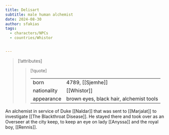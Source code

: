 ```yaml
---
title: Delisart
subtitle: male human alchemist
date: 2024-08-30
author: sfakias
tags:
  - characters/NPCs
  - countries/Whistor


---
```

> [!attributes]
> 
> > [!quote]
> >
> > | | |
> > | --- | --- |
> > | born | 4789, [[Sjemhe]] |
> > | nationality | [[Whistor]] |
> > | appearance | brown eyes, black hair, alchemist tools |

An alchemist in service of Duke [[Naldar]] that was sent to [[Marjalat]] to investigate [[The Blackthroat Disease]]. He stayed there and took over as an Overseer at the city keep, to keep an eye on lady [[Anyssa]] and the royal boy, [[Rennis]].